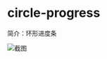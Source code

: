 # circle-progress

简介：环形进度条

![截图](https://unpkg.com/@icedesign/circle-progress-block/screenshot.png)
